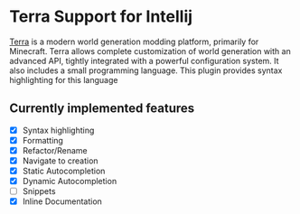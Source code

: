 # Terra Support for Intellij

[Terra](https://terra.polydev.org/) is a modern world generation modding platform, primarily for Minecraft. Terra allows complete customization of
world generation with an advanced API, tightly integrated with a powerful configuration system. It also includes
a small programming language. This plugin provides syntax highlighting for this language

## Currently implemented features
- [x] Syntax highlighting
- [x] Formatting
- [x] Refactor/Rename
- [x] Navigate to creation
- [x] Static Autocompletion
- [x] Dynamic Autocompletion
- [ ] Snippets
- [x] Inline Documentation
